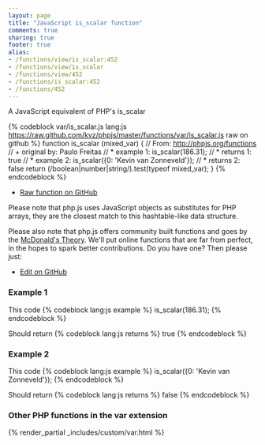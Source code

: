 ```yaml
---
layout: page
title: "JavaScript is_scalar function"
comments: true
sharing: true
footer: true
alias:
- /functions/view/is_scalar:452
- /functions/view/is_scalar
- /functions/view/452
- /functions/is_scalar:452
- /functions/452
---
```

<!-- Generated by Rakefile:build -->
A JavaScript equivalent of PHP's is_scalar

{% codeblock var/is_scalar.js lang:js https://raw.github.com/kvz/phpjs/master/functions/var/is_scalar.js raw on github %}
function is_scalar (mixed_var) {
  // From: http://phpjs.org/functions
  // +   original by: Paulo Freitas
  // *     example 1: is_scalar(186.31);
  // *     returns 1: true
  // *     example 2: is_scalar({0: 'Kevin van Zonneveld'});
  // *     returns 2: false
  return (/boolean|number|string/).test(typeof mixed_var);
}
{% endcodeblock %}

 - [Raw function on GitHub](https://github.com/kvz/phpjs/blob/master/functions/var/is_scalar.js)

Please note that php.js uses JavaScript objects as substitutes for PHP arrays, they are 
the closest match to this hashtable-like data structure. 

Please also note that php.js offers community built functions and goes by the 
[McDonald's Theory](https://medium.com/what-i-learned-building/9216e1c9da7d). We'll put online 
functions that are far from perfect, in the hopes to spark better contributions. 
Do you have one? Then please just: 

 - [Edit on GitHub](https://github.com/kvz/phpjs/edit/master/functions/var/is_scalar.js)

### Example 1
This code
{% codeblock lang:js example %}
is_scalar(186.31);
{% endcodeblock %}

Should return
{% codeblock lang:js returns %}
true
{% endcodeblock %}

### Example 2
This code
{% codeblock lang:js example %}
is_scalar({0: 'Kevin van Zonneveld'});
{% endcodeblock %}

Should return
{% codeblock lang:js returns %}
false
{% endcodeblock %}


### Other PHP functions in the var extension
{% render_partial _includes/custom/var.html %}
